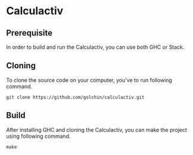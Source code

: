 # Calculactiv

## Prerequisite
In order to build and run the Calculactiv, you can use both GHC or Stack.

## Cloning
To clone the source code on your computer, you've to run following command.

```
git clone https://github.com/golchin/calculactiv.git
```

## Build
After installing GHC and cloning the Calculactiv, you can make the project using following command.

```
make
```
